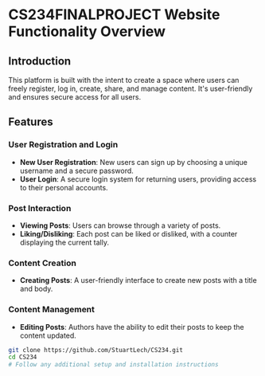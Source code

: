 # CS234FINALPROJECT Website Functionality Overview

## Introduction

This platform is built with the intent to create a space where users can freely register, log in, create, share, and manage content. It's user-friendly and ensures secure access for all users.

## Features

### User Registration and Login

- **New User Registration**: New users can sign up by choosing a unique username and a secure password.
- **User Login**: A secure login system for returning users, providing access to their personal accounts.

### Post Interaction

- **Viewing Posts**: Users can browse through a variety of posts.
- **Liking/Disliking**: Each post can be liked or disliked, with a counter displaying the current tally.

### Content Creation

- **Creating Posts**: A user-friendly interface to create new posts with a title and body.

### Content Management

- **Editing Posts**: Authors have the ability to edit their posts to keep the content updated.



```bash
git clone https://github.com/StuartLech/CS234.git
cd CS234
# Follow any additional setup and installation instructions
